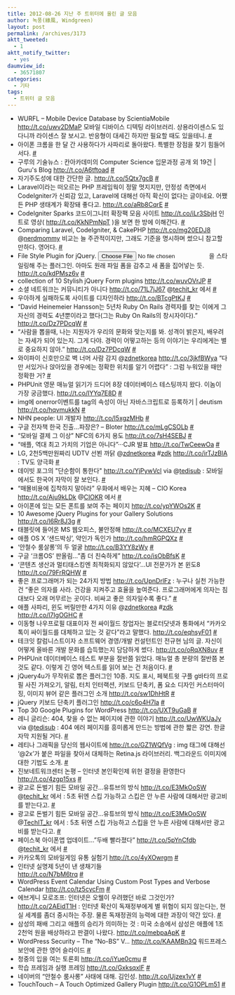 ```yaml
---
title: 2012-08-26 지난 주 트위터에 올린 글 모음
author: 녹풍(綠風, Windgreen)
layout: post
permalink: /archives/3173
aktt_tweeted:
  - 1
aktt_notify_twitter:
  - yes
daumview_id:
  - 36571807
categories:
  - 기타
tags:
  - 트위터 글 모음
---
```

<ul class="aktt_tweet_digest">
  <li>
    WURFL &#8211; Mobile Device Database by ScientiaMobile <a href="http://t.co/uwv2DMaP" rel="nofollow">http://t.co/uwv2DMaP</a> 모바일 디바이스 디텍팅 라이브러리. 상용라이센스도 있다니까 라이센스 잘 보시고. 반응형이 대세긴 하지만 필요할 때도 있을테니. <a href="http://twitter.com/mytory/statuses/237350527581704192" class="aktt_tweet_time">#</a>
  </li>
  <li>
    아이폰 크롬을 한 달 간 사용하다가 사파리로 돌아왔다. 특별한 장점을 찾기 힘들어서다. <a href="http://twitter.com/mytory/statuses/237393265836576769" class="aktt_tweet_time">#</a>
  </li>
  <li>
    구루의 기술뉴스 : 칸아카데미의 Computer Science 입문과정 공개 외 19건 | Guru's Blog <a href="http://t.co/A6tftoad" rel="nofollow">http://t.co/A6tftoad</a> <a href="http://twitter.com/mytory/statuses/237437396310962176" class="aktt_tweet_time">#</a>
  </li>
  <li>
    자기주도성에 대한 간단한 글. <a href="http://t.co/5Qtx7gcB" rel="nofollow">http://t.co/5Qtx7gcB</a> <a href="http://twitter.com/mytory/statuses/237489466514735104" class="aktt_tweet_time">#</a>
  </li>
  <li>
    Laravel이라는 떠오르는 PHP 프레임웍이 정말 멋지지만, 안정성 측면에서 CodeIgniter가 신뢰감 있고, Laravel에 대해선 아직 확신이 없다는 글이네요. 어쨌든 PHP 생태계가 확장돼 좋다고. <a href="http://t.co/aRb8CqrE" rel="nofollow">http://t.co/aRb8CqrE</a> <a href="http://twitter.com/mytory/statuses/237537790785622018" class="aktt_tweet_time">#</a>
  </li>
  <li>
    CodeIgniter Sparks 코드이그니터 확장팩 모음 사이트 <a href="http://t.co/iLr3SbjH" rel="nofollow">http://t.co/iLr3SbjH</a> 인트로 영상( <a href="http://t.co/KkNPmNpT" rel="nofollow">http://t.co/KkNPmNpT</a> )을 보면 한 방에 이해간다. <a href="http://twitter.com/mytory/statuses/237541112837980160" class="aktt_tweet_time">#</a>
  </li>
  <li>
    Comparing Laravel, CodeIgniter, & CakePHP <a href="http://t.co/mg20EDJ8" rel="nofollow">http://t.co/mg20EDJ8</a> @<a href="http://twitter.com/nerdmommy" class="aktt_username">nerdmommy</a> 비교는 늘 주관적이지만, 그래도 기준을 명시하며 썼으니 참고할 만하다. 영어다. <a href="http://twitter.com/mytory/statuses/237543699716911104" class="aktt_tweet_time">#</a>
  </li>
  <li>
    File Style Plugin for jQuery. <input type="file">을 스타일링해 주는 플러그인. 아마도 원래 파일 폼을 감추고 새 폼을 집어넣는 듯. <a href="http://t.co/kdPMsz6v" rel="nofollow">http://t.co/kdPMsz6v</a> <a href="http://twitter.com/mytory/statuses/237762422767767553" class="aktt_tweet_time">#</a>
  </li>
  <li>
    collection of 10 Stylish jQuery Form plugins <a href="http://t.co/wuvOVrJP" rel="nofollow">http://t.co/wuvOVrJP</a> <a href="http://twitter.com/mytory/statuses/237772749198749696" class="aktt_tweet_time">#</a>
  </li>
  <li>
    소셜 네트워크는 커뮤니티가 아니다 <a href="http://t.co/71L7jJ67" rel="nofollow">http://t.co/71L7jJ67</a> @<a href="http://twitter.com/techit_kr" class="aktt_username">techit_kr</a> 에서 <a href="http://twitter.com/mytory/statuses/237825390222131201" class="aktt_tweet_time">#</a>
  </li>
  <li>
    우아하게 실패하도록 사이트를 디자인하라 <a href="http://t.co/BTcgPtKJ" rel="nofollow">http://t.co/BTcgPtKJ</a> <a href="http://twitter.com/mytory/statuses/237826978231771136" class="aktt_tweet_time">#</a>
  </li>
  <li>
    “David Heinemeier Hansson는 5년차 Ruby On Rails 경력자를 찾는 이에게 그 자신의 경력도 4년뿐이라고 했다(그는 Ruby On Rails의 창시자이다).” <a href="http://t.co/Dz7PDcqW" rel="nofollow">http://t.co/Dz7PDcqW</a> <a href="http://twitter.com/mytory/statuses/237835145829289984" class="aktt_tweet_time">#</a>
  </li>
  <li>
    “사람을 뽑을때, 나는 지원자가 우리의 문화와 맞는지를 봐. 성격이 밝은지, 배우려는 자세가 되어 있는지. 그게 다야. 경력이 어떻고하는 등의 이야기는 우리에게는 별로 중요하지 않아.” <a href="http://t.co/Dz7PDcqW" rel="nofollow">http://t.co/Dz7PDcqW</a> <a href="http://twitter.com/mytory/statuses/237836663554973696" class="aktt_tweet_time">#</a>
  </li>
  <li>
    와이파이 신호만으로 벽 너머 사람 감지 @<a href="http://twitter.com/zdnetkorea" class="aktt_username">zdnetkorea</a> <a href="http://t.co/3jkfBWya" rel="nofollow">http://t.co/3jkfBWya</a> “다만 서있거나 앉아있을 경우에는 정확한 위치를 알기 어렵다” : 그럼 누워있을 때만 정확한 거? <a href="http://twitter.com/mytory/statuses/237864006780608512" class="aktt_tweet_time">#</a>
  </li>
  <li>
    PHPUnit 영문 매뉴얼 읽기가 드디어 8장 데이터베이스 테스팅까지 왔다. 이놈이 가장 궁금했다. <a href="http://t.co/IYYq7E8D" rel="nofollow">http://t.co/IYYq7E8D</a> <a href="http://twitter.com/mytory/statuses/238057410349113344" class="aktt_tweet_time">#</a>
  </li>
  <li>
    img에 onerror이벤트를 tag의 속성이 아닌 자바스크립트로 등록하기 | deutism <a href="http://t.co/hqvmukkN" rel="nofollow">http://t.co/hqvmukkN</a> <a href="http://twitter.com/mytory/statuses/238096765591629825" class="aktt_tweet_time">#</a>
  </li>
  <li>
    NHN people: UI 개발자 <a href="http://t.co/I5xgzMHb" rel="nofollow">http://t.co/I5xgzMHb</a> <a href="http://twitter.com/mytory/statuses/238109376165076992" class="aktt_tweet_time">#</a>
  </li>
  <li>
    구글 전자책 한국 진출…파장은? &#8211; Bloter <a href="http://t.co/mLgCSOLb" rel="nofollow">http://t.co/mLgCSOLb</a> <a href="http://twitter.com/mytory/statuses/238144582502715392" class="aktt_tweet_time">#</a>
  </li>
  <li>
    “모바일 결제 그 이상” NFC의 6가지 용도 <a href="http://t.co/7sH4SEBJ" rel="nofollow">http://t.co/7sH4SEBJ</a> <a href="http://twitter.com/mytory/statuses/238176246884864000" class="aktt_tweet_time">#</a>
  </li>
  <li>
    “애플, 역대 최고 가치의 기업은 아니다”···CJR 발표 <a href="http://t.co/TwCeewOa" rel="nofollow">http://t.co/TwCeewOa</a> <a href="http://twitter.com/mytory/statuses/238178627353706496" class="aktt_tweet_time">#</a>
  </li>
  <li>
    LG, 2천5백만원짜리 UDTV 선뵌 까닭 @<a href="http://twitter.com/zdnetkorea" class="aktt_username">zdnetkorea</a> #<a href="http://search.twitter.com/search?q=%23zdk" class="aktt_hashtag">zdk</a> <a href="http://t.co/irTJzBlA" rel="nofollow">http://t.co/irTJzBlA</a> : TV도 양극화 <a href="http://twitter.com/mytory/statuses/238195852190035968" class="aktt_tweet_time">#</a>
  </li>
  <li>
    데이빗 포그의 "단순함이 통한다" <a href="http://t.co/YjPywVcl" rel="nofollow">http://t.co/YjPywVcl</a> via @<a href="http://twitter.com/tedisub" class="aktt_username">tedisub</a> : 모바일에서도 한국어 자막이 잘 보인다. <a href="http://twitter.com/mytory/statuses/238201043027120128" class="aktt_tweet_time">#</a>
  </li>
  <li>
    “매몰비용에 집착하지 말아라” 우화에서 배우는 지혜 &#8211; CIO Korea <a href="http://t.co/Aju9kLDk" rel="nofollow">http://t.co/Aju9kLDk</a> @<a href="http://twitter.com/CIOKR" class="aktt_username">CIOKR</a> 에서 <a href="http://twitter.com/mytory/statuses/238284927718813696" class="aktt_tweet_time">#</a>
  </li>
  <li>
    아이폰에 있는 모든 폰트를 보여 주는 페이지 <a href="http://t.co/ypYWOs2K" rel="nofollow">http://t.co/ypYWOs2K</a> <a href="http://twitter.com/mytory/statuses/238416638226075648" class="aktt_tweet_time">#</a>
  </li>
  <li>
    10 Awesome jQuery Plugins for your Gallery Solutions<br /> <a href="http://t.co/I6Rr8J3g" rel="nofollow">http://t.co/I6Rr8J3g</a> <a href="http://twitter.com/mytory/statuses/238417189181476865" class="aktt_tweet_time">#</a>
  </li>
  <li>
    태블릿에 들어온 MS 웹오피스, 불안정해 <a href="http://t.co/MCXEU7yy" rel="nofollow">http://t.co/MCXEU7yy</a> <a href="http://twitter.com/mytory/statuses/238418146627825665" class="aktt_tweet_time">#</a>
  </li>
  <li>
    애플 OS X ‘샌드박싱’, 약인가 독인가 <a href="http://t.co/hmRGPQXz" rel="nofollow">http://t.co/hmRGPQXz</a> <a href="http://twitter.com/mytory/statuses/238419208092921856" class="aktt_tweet_time">#</a>
  </li>
  <li>
    ‘안철수 룸살롱’의 두 얼굴 <a href="http://t.co/B3YY8zWy" rel="nofollow">http://t.co/B3YY8zWy</a> <a href="http://twitter.com/mytory/statuses/238419973792464896" class="aktt_tweet_time">#</a>
  </li>
  <li>
    구글 ‘크롬OS’ 판올림…”좀 더 친숙하게” <a href="http://t.co/isObBfsK" rel="nofollow">http://t.co/isObBfsK</a> <a href="http://twitter.com/mytory/statuses/238421363931639808" class="aktt_tweet_time">#</a>
  </li>
  <li>
    ‘콘텐츠 생산과 멀티태스킹엔 최적화되지 않았다’…UI 전문가가 본 윈도8<br /> <a href="http://t.co/79FrRQHW" rel="nofollow">http://t.co/79FrRQHW</a> <a href="http://twitter.com/mytory/statuses/238425609393557504" class="aktt_tweet_time">#</a>
  </li>
  <li>
    좋은 프로그래머가 되는 24가지 방법 <a href="http://t.co/UpnDrlFz" rel="nofollow">http://t.co/UpnDrlFz</a> : 누구나 실천 가능한 건 “좋은 의자를 사라. 건강을 지켜주고 효율을 높여준다. 프로그래머에게 의자는 침대보다 오래 머무르는 곳이다. 비싸고 좋은 의자일수록 좋다.” <a href="http://twitter.com/mytory/statuses/238436778359537664" class="aktt_tweet_time">#</a>
  </li>
  <li>
    애플 사파리, 윈도 버릴만한 4가지 이유 @<a href="http://twitter.com/zdnetkorea" class="aktt_username">zdnetkorea</a> #<a href="http://search.twitter.com/search?q=%23zdk" class="aktt_hashtag">zdk</a> <a href="http://t.co/l7IgOGHC" rel="nofollow">http://t.co/l7IgOGHC</a> <a href="http://twitter.com/mytory/statuses/238438938866495488" class="aktt_tweet_time">#</a>
  </li>
  <li>
    이동형 나우프로필 대표이자 전 싸이월드 창업자는 블로터닷넷과 통화에서 “카카오톡이 싸이월드를 대체하고 있는 것 같다”라고 말했다. <a href="http://t.co/eqhsyF01" rel="nofollow">http://t.co/eqhsyF01</a> <a href="http://twitter.com/mytory/statuses/238464536271790080" class="aktt_tweet_time">#</a>
  </li>
  <li>
    테크잇 칼럼니스트이자 소프트웨어 경영/개발 컨설턴트인 전규현 님의 글. 자신이 어떻게 올바른 개발 문화를 습득했는지 담담하게 썼다. <a href="http://t.co/oRqXN8uv" rel="nofollow">http://t.co/oRqXN8uv</a> <a href="http://twitter.com/mytory/statuses/238468083054952449" class="aktt_tweet_time">#</a>
  </li>
  <li>
    PHPUnit 데이터베이스 테스트 부분을 절반쯤 읽었다. 매뉴얼 총 분량의 절반쯤 본 것도 같다. 이렇게 긴 영어 텍스트를 읽어 보는 건 처음이다. <a href="http://twitter.com/mytory/statuses/238472503553585152" class="aktt_tweet_time">#</a>
  </li>
  <li>
    jQuery4u가 무작위로 뽑은 플러그인 10종. 지도 표시, 페북트윗 구플 g바타의 프로필 사진 가져오기, 알림, 터치 인터랙션, 키보드 단축키, 폼 요소 디자인 커스터마이징, 이미지 뷰어 같은 플러그인 소개 <a href="http://t.co/sw1DhHtR" rel="nofollow">http://t.co/sw1DhHtR</a> <a href="http://twitter.com/mytory/statuses/238481173641306112" class="aktt_tweet_time">#</a>
  </li>
  <li>
    jQuery 키보드 단축키 플러그인 <a href="http://t.co/c6o4H7la" rel="nofollow">http://t.co/c6o4H7la</a> <a href="http://twitter.com/mytory/statuses/238481383901761536" class="aktt_tweet_time">#</a>
  </li>
  <li>
    Top 30 Google Plugins for WordPress <a href="http://t.co/UXT9uGaB" rel="nofollow">http://t.co/UXT9uGaB</a> <a href="http://twitter.com/mytory/statuses/238487301771100161" class="aktt_tweet_time">#</a>
  </li>
  <li>
    레니 글리슨: 404, 찾을 수 없는 페이지에 관한 이야기 <a href="http://t.co/UwWKUaJy" rel="nofollow">http://t.co/UwWKUaJy</a> via @<a href="http://twitter.com/tedisub" class="aktt_username">tedisub</a> : 404 에러 페이지를 흥미롭게 만드는 방법에 관한 짧은 강연. 한글 자막 지원될 거다. <a href="http://twitter.com/mytory/statuses/238517694972981248" class="aktt_tweet_time">#</a>
  </li>
  <li>
    레티나 그래픽을 당신의 웹사이트에 <a href="http://t.co/GZ1WQfVg" rel="nofollow">http://t.co/GZ1WQfVg</a> : img 태그에 대해선 ‘@2x’가 붙은 파일을 찾아서 대체하는 Retina.js 라이브러리. 백그라운드 이미지에 대한 기법도 소개. <a href="http://twitter.com/mytory/statuses/238624631026761730" class="aktt_tweet_time">#</a>
  </li>
  <li>
    진보네트워크센터 논평 &#8211; 인터넷 본인확인제 위헌 결정을 환영한다 <a href="http://t.co/4zgp15xs" rel="nofollow">http://t.co/4zgp15xs</a> <a href="http://twitter.com/mytory/statuses/238643997386612736" class="aktt_tweet_time">#</a>
  </li>
  <li>
    광고로 돈벌기 힘든 모바일 공간…유튜브의 방식 <a href="http://t.co/E3MkOoSW" rel="nofollow">http://t.co/E3MkOoSW</a> @<a href="http://twitter.com/techit_kr" class="aktt_username">techit_kr</a> 에서 : 5초 뒤엔 스킵 가능하고 스킵은 안 누른 사람에 대해서만 광고비를 받는다고. <a href="http://twitter.com/mytory/statuses/238780900077355008" class="aktt_tweet_time">#</a>
  </li>
  <li>
    광고로 돈벌기 힘든 모바일 공간…유튜브의 방식 <a href="http://t.co/E3MkOoSW" rel="nofollow">http://t.co/E3MkOoSW</a> @<a href="http://twitter.com/TechIT_kr" class="aktt_username">TechIT_kr</a> 에서 : 5초 뒤엔 스킵 가능하고 스킵을 안 누른 사람에 대해서만 광고비를 받는다고. <a href="http://twitter.com/mytory/statuses/238781386759237634" class="aktt_tweet_time">#</a>
  </li>
  <li>
    페이스북 아이폰앱 업데이트…”두배 빨라졌다” <a href="http://t.co/5pYnCfdb" rel="nofollow">http://t.co/5pYnCfdb</a> @<a href="http://twitter.com/techit_kr" class="aktt_username">techit_kr</a> 에서 <a href="http://twitter.com/mytory/statuses/238790534972456961" class="aktt_tweet_time">#</a>
  </li>
  <li>
    카카오톡의 모바일게임 유통 실험기 <a href="http://t.co/4yXOwrgm" rel="nofollow">http://t.co/4yXOwrgm</a> <a href="http://twitter.com/mytory/statuses/238817992073428992" class="aktt_tweet_time">#</a>
  </li>
  <li>
    인터넷 실명제 5년이 낸 생채기들<br /> <a href="http://t.co/N7bM6trq" rel="nofollow">http://t.co/N7bM6trq</a> <a href="http://twitter.com/mytory/statuses/238829762431303680" class="aktt_tweet_time">#</a>
  </li>
  <li>
    WordPress Event Calendar Using Custom Post Types and Verbose Calendar <a href="http://t.co/tz5cycFm" rel="nofollow">http://t.co/tz5cycFm</a> <a href="http://twitter.com/mytory/statuses/238866191844786176" class="aktt_tweet_time">#</a>
  </li>
  <li>
    에브게니 모로조프: 인터넷은 오웰이 우려했던 바로 그것인가? <a href="http://t.co/2AEidT1H" rel="nofollow">http://t.co/2AEidT1H</a> : 인터넷 확산이 독재정부에게 별 위협이 되지 않는다는, 현실 세계를 좀더 중시하는 주장. 물론 독재정권의 능력에 대한 과장이 약간 있다. <a href="http://twitter.com/mytory/statuses/239024492704313345" class="aktt_tweet_time">#</a>
  </li>
  <li>
    삼성의 패배 그리고 애플의 승리가 의미하는 것 : 미국 소송에서 삼성은 애플에 1조 2천억 원을 배상하라고 판결이 나왔다. <a href="http://t.co/mebpaApK" rel="nofollow">http://t.co/mebpaApK</a> <a href="http://twitter.com/mytory/statuses/239285044949172224" class="aktt_tweet_time">#</a>
  </li>
  <li>
    WordPress Security &#8211; The “No-BS” V&#8230; <a href="http://t.co/KAAMBn3Q" rel="nofollow">http://t.co/KAAMBn3Q</a> 워드프레스 보안에 관한 영어 슬라이드 <a href="http://twitter.com/mytory/statuses/239505215517233152" class="aktt_tweet_time">#</a>
  </li>
  <li>
    청중의 입을 여는 토론회 <a href="http://t.co/iYue0cmu" rel="nofollow">http://t.co/iYue0cmu</a> <a href="http://twitter.com/mytory/statuses/239529067530031104" class="aktt_tweet_time">#</a>
  </li>
  <li>
    학습 프레임과 실행 프레임 <a href="http://t.co/GxksqxlF" rel="nofollow">http://t.co/GxksqxlF</a> <a href="http://twitter.com/mytory/statuses/239529742439677952" class="aktt_tweet_time">#</a>
  </li>
  <li>
    네이버의 “안철수 룸사롱” 사태에 대해. 김인성. <a href="http://t.co/Ujzex1vY" rel="nofollow">http://t.co/Ujzex1vY</a> <a href="http://twitter.com/mytory/statuses/239534342794272768" class="aktt_tweet_time">#</a>
  </li>
  <li>
    TouchTouch – A Touch Optimized Gallery Plugin <a href="http://t.co/G1OPLm51" rel="nofollow">http://t.co/G1OPLm51</a> <a href="http://twitter.com/mytory/statuses/239569539778633728" class="aktt_tweet_time">#</a>
  </li>
</ul>